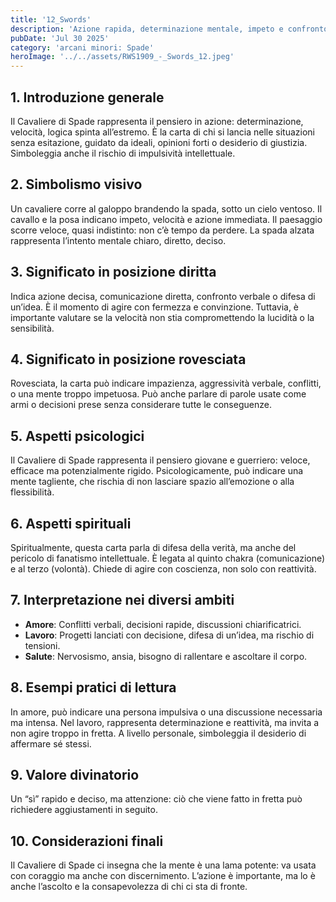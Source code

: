 ```yaml
---
title: '12_Swords'
description: 'Azione rapida, determinazione mentale, impeto e confronto verbale'
pubDate: 'Jul 30 2025'
category: 'arcani minori: Spade'
heroImage: '../../assets/RWS1909_-_Swords_12.jpeg'
---
```


## 1. Introduzione generale

Il Cavaliere di Spade rappresenta il pensiero in azione: determinazione, velocità, logica spinta all’estremo. È la carta di chi si lancia nelle situazioni senza esitazione, guidato da ideali, opinioni forti o desiderio di giustizia. Simboleggia anche il rischio di impulsività intellettuale.

## 2. Simbolismo visivo

Un cavaliere corre al galoppo brandendo la spada, sotto un cielo ventoso. Il cavallo e la posa indicano impeto, velocità e azione immediata. Il paesaggio scorre veloce, quasi indistinto: non c’è tempo da perdere. La spada alzata rappresenta l’intento mentale chiaro, diretto, deciso.

## 3. Significato in posizione diritta

Indica azione decisa, comunicazione diretta, confronto verbale o difesa di un’idea. È il momento di agire con fermezza e convinzione. Tuttavia, è importante valutare se la velocità non stia compromettendo la lucidità o la sensibilità.

## 4. Significato in posizione rovesciata

Rovesciata, la carta può indicare impazienza, aggressività verbale, conflitti, o una mente troppo impetuosa. Può anche parlare di parole usate come armi o decisioni prese senza considerare tutte le conseguenze.

## 5. Aspetti psicologici

Il Cavaliere di Spade rappresenta il pensiero giovane e guerriero: veloce, efficace ma potenzialmente rigido. Psicologicamente, può indicare una mente tagliente, che rischia di non lasciare spazio all’emozione o alla flessibilità.

## 6. Aspetti spirituali

Spiritualmente, questa carta parla di difesa della verità, ma anche del pericolo di fanatismo intellettuale. È legata al quinto chakra (comunicazione) e al terzo (volontà). Chiede di agire con coscienza, non solo con reattività.

## 7. Interpretazione nei diversi ambiti

- **Amore**: Conflitti verbali, decisioni rapide, discussioni chiarificatrici.
- **Lavoro**: Progetti lanciati con decisione, difesa di un’idea, ma rischio di tensioni.
- **Salute**: Nervosismo, ansia, bisogno di rallentare e ascoltare il corpo.

## 8. Esempi pratici di lettura

In amore, può indicare una persona impulsiva o una discussione necessaria ma intensa. Nel lavoro, rappresenta determinazione e reattività, ma invita a non agire troppo in fretta. A livello personale, simboleggia il desiderio di affermare sé stessi.

## 9. Valore divinatorio

Un “sì” rapido e deciso, ma attenzione: ciò che viene fatto in fretta può richiedere aggiustamenti in seguito.

## 10. Considerazioni finali

Il Cavaliere di Spade ci insegna che la mente è una lama potente: va usata con coraggio ma anche con discernimento. L’azione è importante, ma lo è anche l’ascolto e la consapevolezza di chi ci sta di fronte.
